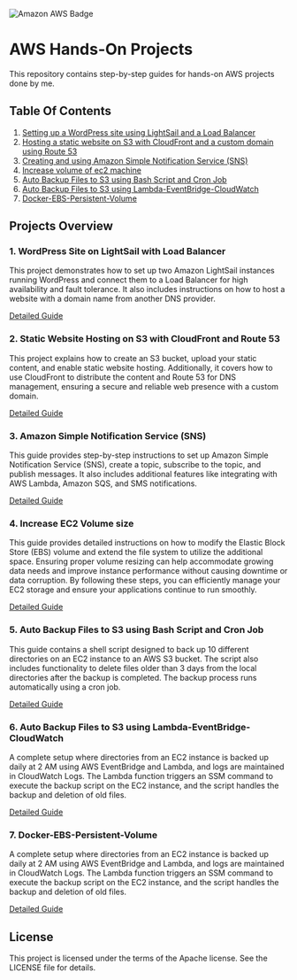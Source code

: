 ![Amazon AWS Badge](https://img.shields.io/badge/Amazon%20AWS-232F3E?logo=amazonaws&logoColor=fff&style=for-the-badge)
# AWS Hands-On Projects
This repository contains step-by-step guides for hands-on AWS projects done by me.

## Table Of Contents

1. [Setting up a WordPress site using LightSail and a Load Balancer](#1-wordpress-site-on-lightsail-with-load-balancer)
2. [Hosting a static website on S3 with CloudFront and a custom domain using Route 53](#2-static-website-hosting-on-s3-with-cloudfront-and-route-53)
3. [Creating and using Amazon Simple Notification Service (SNS)](#3-amazon-simple-notification-service-sns)
4. [Increase volume of ec2 machine](#4-increase-ec2-volume-size)
5. [Auto Backup Files to S3 using Bash Script and Cron Job](#5-auto-backup-files-to-s3-using-bash-script-and-cron-job)
6. [Auto Backup Files to S3 using Lambda-EventBridge-CloudWatch](#6-auto-backup-files-to-s3-using-lambda-eventbridge-cloudwatch)
7. [Docker-EBS-Persistent-Volume]()

## Projects Overview

### 1. WordPress Site on LightSail with Load Balancer

This project demonstrates how to set up two Amazon LightSail instances running WordPress and connect them to a Load Balancer for high availability and fault tolerance. It also includes instructions on how to host a website with a domain name from another DNS provider.

[Detailed Guide](./Handson-AmazonLightsail.md)

### 2. Static Website Hosting on S3 with CloudFront and Route 53

This project explains how to create an S3 bucket, upload your static content, and enable static website hosting. 
Additionally, it covers how to use CloudFront to distribute the content and Route 53 for DNS management, ensuring a secure and reliable web presence with a custom domain.

[Detailed Guide](./Handson-S3_Static_Website.md)

### 3. Amazon Simple Notification Service (SNS)

This guide provides step-by-step instructions to set up Amazon Simple Notification Service (SNS), create a topic, subscribe to the topic, and publish messages. 
It also includes additional features like integrating with AWS Lambda, Amazon SQS, and SMS notifications.

[Detailed Guide](./Handson-SNS.md)

### 4. Increase EC2 Volume size

This guide provides detailed instructions on how to modify the Elastic Block Store (EBS) volume and extend the file system to utilize the additional space. Ensuring proper volume resizing can help accommodate growing data needs and improve instance performance without causing downtime or data corruption. By following these steps, you can efficiently manage your EC2 storage and ensure your applications continue to run smoothly.

[Detailed Guide](./Handson-Ec2-increase-volume.md)

### 5. Auto Backup Files to S3 using Bash Script and Cron Job

This guide contains a shell script designed to back up 10 different directories on an EC2 instance to an AWS S3 bucket. The script also includes functionality to delete files older than 3 days from the local directories after the backup is completed. The backup process runs automatically using a cron job.

[Detailed Guide](./Handson-Backup-Files-to-S3.md)

### 6. Auto Backup Files to S3 using Lambda-EventBridge-CloudWatch

A complete setup where directories from an EC2 instance is backed up daily at 2 AM using AWS EventBridge and Lambda, and logs are maintained in CloudWatch Logs. The Lambda function triggers an SSM command to execute the backup script on the EC2 instance, and the script handles the backup and deletion of old files.

[Detailed Guide](./Handson-Lambda-EventBridge-CloudWatch.md)

### 7. Docker-EBS-Persistent-Volume

A complete setup where directories from an EC2 instance is backed up daily at 2 AM using AWS EventBridge and Lambda, and logs are maintained in CloudWatch Logs. The Lambda function triggers an SSM command to execute the backup script on the EC2 instance, and the script handles the backup and deletion of old files.

[Detailed Guide](./Handson-Lambda-EventBridge-CloudWatch.md)

## License

This project is licensed under the terms of the Apache license. See the LICENSE file for details.
